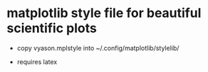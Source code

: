 # matplotlib style file for beautiful scientific plots


* copy vyason.mplstyle into ~/.config/matplotlib/stylelib/

* requires latex
